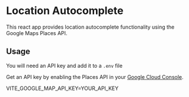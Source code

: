 # Location Autocomplete
This react app provides location autocomplete functionality using the Google Maps Places API.

## Usage
You will need an API key and add it to a `.env` file

Get an API key by enabling the Places API in your [Google Cloud Console](https://console.cloud.google.com/apis/library/places-backend.googleapis.com?project=academic-script-405310).

VITE_GOOGLE_MAP_API_KEY=YOUR_API_KEY
